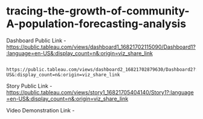 # tracing-the-growth-of-community-A-population-forecasting-analysis



Dashboard Public Link - https://public.tableau.com/views/dashboard1_16821702115090/Dashboard1?:language=en-US&:display_count=n&:origin=viz_share_link
                        
                      https://public.tableau.com/views/dashboard2_16821702879630/Dashboard2?:language=en-US&:display_count=n&:origin=viz_share_link

Story Public Link - https://public.tableau.com/views/story1_16821705404140/Story1?:language=en-US&:display_count=n&:origin=viz_share_link

Video Demonstration Link -

